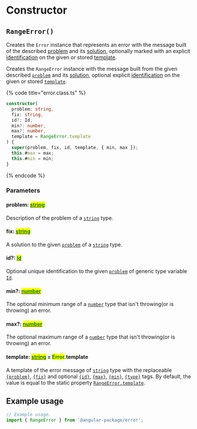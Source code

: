 # Constructor

## `RangeError()`

Creates the `Error` instance that represents an error with the message built of the described [problem](constructor.md#problem-string) and its [solution](constructor.md#fix-string), optionally marked with an explicit [identification](constructor.md#id-id) on the given or stored [template](constructor.md#template-string-error.template).

Creates the `RangeError` instance with the message built from the given described [`problem`](constructor.md#problem-string) and its [solution](constructor.md#fix-string), optional explicit [identification](constructor.md#id-id) on the given or stored [`template`](constructor.md#template-string-error.template).

{% code title="error.class.ts" %}
```typescript
constructor(
  problem: string,
  fix: string,
  id?: Id,
  min?: number,
  max?: number,
  template = RangeError.template
) {
  super(problem, fix, id, template, { min, max });
  this.#max = max;
  this.#min = min;
}
```
{% endcode %}

### Parameters

#### problem: [<mark style="color:green;">string</mark>](https://developer.mozilla.org/en-US/docs/Web/JavaScript/Reference/Global\_Objects/String)<mark style="color:green;"></mark>

Description of the problem of a [`string`](https://developer.mozilla.org/en-US/docs/Web/JavaScript/Reference/Global\_Objects/String) type.

#### fix: [<mark style="color:green;">string</mark>](https://developer.mozilla.org/en-US/docs/Web/JavaScript/Reference/Global\_Objects/String)<mark style="color:green;"></mark>

A solution to the given [`problem`](constructor.md#problem-string) of a [`string`](https://developer.mozilla.org/en-US/docs/Web/JavaScript/Reference/Global\_Objects/String) type.

#### id?: [<mark style="color:green;">Id</mark>](../commonerror/generic-type-variables.md#wrap-opening)<mark style="color:green;"></mark>

Optional unique identification to the given [`problem`](constructor.md#problem-string) of generic type variable [`Id`](../commonerror/generic-type-variables.md#wrap-opening).

#### min?: [<mark style="color:green;">number</mark>](https://developer.mozilla.org/en-US/docs/Web/JavaScript/Reference/Global\_Objects/Number)<mark style="color:green;"></mark>

The optional minimum range of a [`number`](https://developer.mozilla.org/en-US/docs/Web/JavaScript/Reference/Global\_Objects/Number) type that isn't throwing(or is throwing) an error.

#### max?: [<mark style="color:green;">number</mark>](https://developer.mozilla.org/en-US/docs/Web/JavaScript/Reference/Global\_Objects/Number)<mark style="color:green;"></mark>

The optional maximum range of a [`number`](https://developer.mozilla.org/en-US/docs/Web/JavaScript/Reference/Global\_Objects/Number) type that isn't throwing(or is throwing) an error.

#### template: [<mark style="color:green;">string</mark>](https://developer.mozilla.org/en-US/docs/Web/JavaScript/Reference/Global\_Objects/String) = <mark style="color:green;">Error</mark>.template

A template of the error message of [`string`](https://developer.mozilla.org/en-US/docs/Web/JavaScript/Reference/Global\_Objects/String) type with the replaceable [`{problem}`](../commonerror/constructor.md#problem), [`{fix}`](../commonerror/constructor.md#fix) and optional [`{id}`](../commonerror/properties/static-template.md#id), [`{max}`](../commonerror/properties/static-template.md#max), [`{min}`](../commonerror/properties/static-template.md#min), [`{type}`](../commonerror/properties/static-template.md#type) tags. By default, the value is equal to the static property [`RangeError.template`](properties/static-template.md).

## Example usage

```typescript
// Example usage.
import { RangeError } from '@angular-package/error';



```
